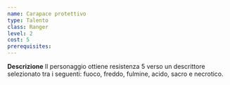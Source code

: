 ```yaml
---
name: Carapace protettivo
type: Talento
class: Ranger
level: 2
cost: 5
prerequisites: 
---
```


**Descrizione**
Il personaggio ottiene resistenza 5 verso un descrittore selezionato tra i
seguenti: fuoco, freddo, fulmine, acido, sacro e necrotico.